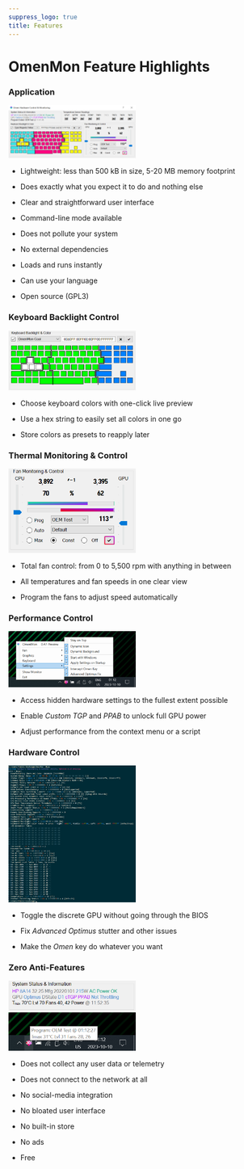 ```yaml
---
suppress_logo: true
title: Features
---
```


# OmenMon Feature Highlights

### Application

<img alt="OmenMon Main" src="/pic/gui-main-const.png" width="50%" />

* Lightweight: less than 500 kB in size, 5-20 MB memory footprint

* Does exactly what you expect it to do and nothing else

* Clear and straightforward user interface

* Command-line mode available

* Does not pollute your system

* No external dependencies

* Loads and runs instantly

* Can use your language

* Open source (GPL3)

### Keyboard Backlight Control

<img alt="Keyboard Backlight Control" src="/pic/gui-main-kbd.png" width="50%" />

* Choose keyboard colors with one-click live preview

* Use a hex string to easily set all colors in one go

* Store colors as presets to reapply later

### Thermal Monitoring & Control

<img alt="Thermal Monitoring & Control" src="/pic/gui-main-fan.png" width="50%" />

* Total fan control: from 0 to 5,500 rpm with anything in between

* All temperatures and fan speeds in one clear view

* Program the fans to adjust speed automatically

### Performance Control

<img alt="OmenMon Context Menu" src="/pic/gui-menu.png" width="50%" />

* Access hidden hardware settings to the fullest extent possible

* Enable _Custom TGP_ and _PPAB_ to unlock full GPU power

* Adjust performance from the context menu or a script

### Hardware Control

<img alt="OmenMon CLI BIOS" src="/pic/cli-bios.png" width="50%" />

* Toggle the discrete GPU without going through the BIOS

* Fix _Advanced Optimus_ stutter and other issues

* Make the _Omen_ key do whatever you want

### Zero Anti-Features

<img alt="OmenMon Main System" src="/pic/gui-main-sys.png" width="50%" />
<img alt="OmenMon Status Tip" src="/pic/gui-notify-tip.png" width="50%" />

* Does not collect any user data or telemetry

* Does not connect to the network at all

* No social-media integration

* No bloated user interface

* No built-in store

* No ads

* Free
